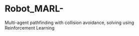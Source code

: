 # Robot_MARL-
Multi-agent pathfinding with collision avoidance, solving using Reinforcement Learning
